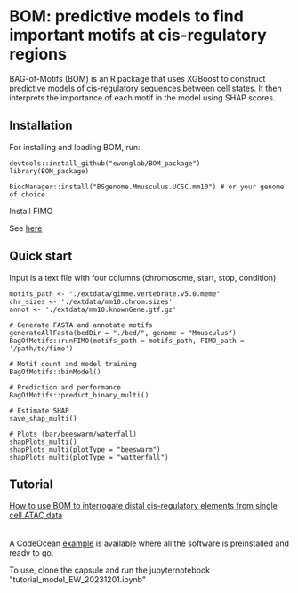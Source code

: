# BOM: predictive models to find important motifs at cis-regulatory regions 
BAG-of-Motifs (BOM) is an R package that uses XGBoost to construct predictive models of cis-regulatory sequences between cell states. It then interprets the importance of each motif in the model using SHAP scores.

## Installation

For installing and loading BOM, run:
```
devtools::install_github("ewonglab/BOM_package")
library(BOM_package)

BiocManager::install("BSgenome.Mmusculus.UCSC.mm10") # or your genome of choice
```
Install FIMO 

See <a href="https://meme-suite.org/meme/doc/install.html"> here </a> 

## Quick start

Input is a text file with four columns (chromosome, start, stop, condition)

```
motifs_path <- "./extdata/gimme.vertebrate.v5.0.meme"
chr_sizes <- './extdata/mm10.chrom.sizes'
annot <- './extdata/mm10.knownGene.gtf.gz'
                    
# Generate FASTA and annotate motifs
generateAllFasta(bedDir = "./bed/", genome = "Mmusculus")
BagOfMotifs::runFIMO(motifs_path = motifs_path, FIMO_path = '/path/to/fimo')

# Motif count and model training
BagOfMotifs::binModel()

# Prediction and performance
BagOfMotifs::predict_binary_multi()

# Estimate SHAP 
save_shap_multi()

# Plots (bar/beeswarm/waterfall)
shapPlots_multi()
shapPlots_multi(plotType = "beeswarm")
shapPlots_multi(plotType = "watterfall")

```


## Tutorial

<a href="tutorial.html"> How to use BOM to interrogate distal cis-regulatory elements from single cell ATAC data </a>  
<br>
<br>
A CodeOcean <a href="https://codeocean.com/capsule/4079053/tree"> example</a> is available where all the software is preinstalled and ready to go.
 
To use, clone the capsule and run the jupyternotebook "tutorial_model_EW_20231201.ipynb"
